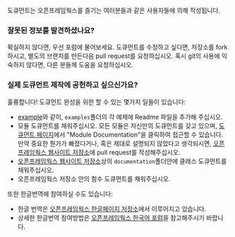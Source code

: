 도큐먼트는 오픈프레임웍스를 즐기는 여러분들과 같은 사용자들에 의해 작성됩니다.

### 잘못된 정보를 발견하셨나요?

확실하지 않다면, 우선 포럼에 물어보세요. 도큐먼트를 수정하고 싶다면, 저장소를 fork하시고, 별도의 브랜치를 만든다음 pull request를 요청하십시오. 혹시 git의 사용에 익숙하지 않다면, 다른 분들께 도움을 요청하십시오. 

### 실제 도큐먼트 제작에 공헌하고 싶으신가요?

훌륭합니다!
도큐먼트 완성을 위한 할 수 있는 몇가지 일들이 있습니다:

* [example](https://github.com/openframeworks/openFrameworks/tree/master/examples/3d/ofNodeExample)와 같이, `examples`폴더의 각 예제에 Readme 파일을 추가해 주십시오.
* 모듈 도큐먼트를 채워주십시오. 모든 모듈은 자신만의 도큐먼트를 갖고 있으며, [도큐먼트 페이지](http://openframeworks.cc/documentation)에서 "Module Documentation"을 클릭하여 접근할 수 있습니다. 만약 중요한 뭔가가 빠졌다거나, 혹은 제대로 설명되지 않았다고 생각되시면, [오픈프레임웍스 웹사이트 저장소](https://github.com/openframeworks/ofSite)에 pull request를 작성해주십시오.
* [오픈프레임웍스 웹사이트 저장소](https://github.com/openframeworks/ofSite/tree/master/documentation)상의 `documentation`폴더안에 클래스 도큐먼트를 채워주십시오.
* 오픈프레임웍스 저장소 안의 함수 도큐먼트를 채워주십시오.

또한 한글번역에 참여하실 수도 있습니다:

* 한글 번역은 [오픈프레임웍스 한글페이지 저장소](http://github.com/openFrameworksKorea/ofSite)에서 이루어지고 있습니다.
* 상세한 한글번역 참여방법은 [오픈프레임웍스 한국어 포럼](http://forum.openframeworks.kr/search?q=한글+번역+프로젝트+참여방법)을 참고해주시기 바랍니다.


